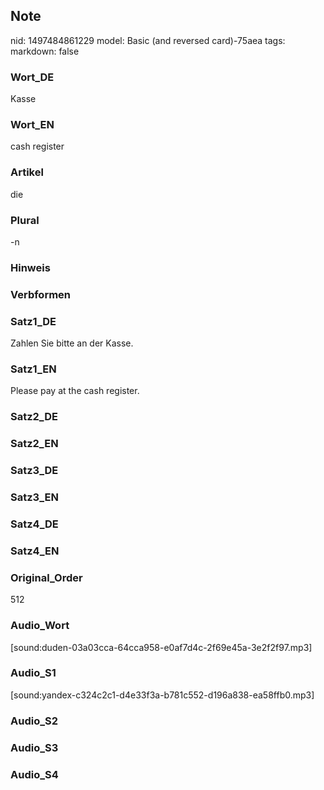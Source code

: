 ## Note
nid: 1497484861229
model: Basic (and reversed card)-75aea
tags: 
markdown: false

### Wort_DE
Kasse

### Wort_EN
cash register

### Artikel
die

### Plural
-n

### Hinweis


### Verbformen


### Satz1_DE
Zahlen Sie bitte an der Kasse.

### Satz1_EN
Please pay at the cash register.

### Satz2_DE


### Satz2_EN


### Satz3_DE


### Satz3_EN


### Satz4_DE


### Satz4_EN


### Original_Order
512

### Audio_Wort
[sound:duden-03a03cca-64cca958-e0af7d4c-2f69e45a-3e2f2f97.mp3]

### Audio_S1
[sound:yandex-c324c2c1-d4e33f3a-b781c552-d196a838-ea58ffb0.mp3]

### Audio_S2


### Audio_S3


### Audio_S4

